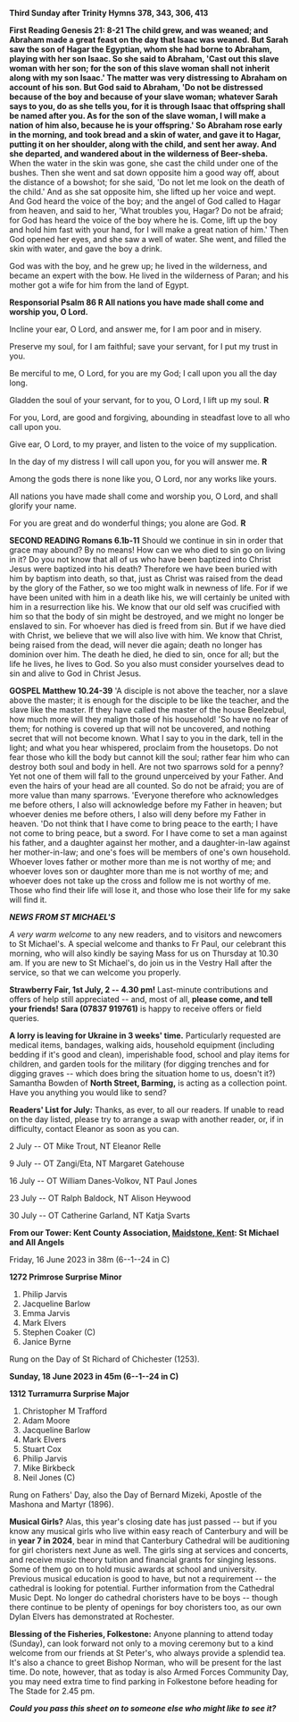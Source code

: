 **Third Sunday after Trinity Hymns 378, 343, 306, 413**

**First Reading Genesis 21: 8-21 The child grew, and was weaned; and
Abraham made a great feast on the day that Isaac was weaned. But Sarah
saw the son of Hagar the Egyptian, whom she had borne to Abraham,
playing with her son Isaac. So she said to Abraham, 'Cast out this slave
woman with her son; for the son of this slave woman shall not inherit
along with my son Isaac.' The matter was very distressing to Abraham on
account of his son. But God said to Abraham, 'Do not be distressed
because of the boy and because of your slave woman; whatever Sarah says
to you, do as she tells you, for it is through Isaac that offspring
shall be named after you. As for the son of the slave woman, I will make
a nation of him also, because he is your offspring.' So Abraham rose
early in the morning, and took bread and a skin of water, and gave it to
Hagar, putting it on her shoulder, along with the child, and sent her
away. And she departed, and wandered about in the wilderness of
Beer-sheba.** When the water in the skin was gone, she cast the child
under one of the bushes. Then she went and sat down opposite him a good
way off, about the distance of a bowshot; for she said, 'Do not let me
look on the death of the child.' And as she sat opposite him, she lifted
up her voice and wept. And God heard the voice of the boy; and the angel
of God called to Hagar from heaven, and said to her, 'What troubles you,
Hagar? Do not be afraid; for God has heard the voice of the boy where he
is. Come, lift up the boy and hold him fast with your hand, for I will
make a great nation of him.' Then God opened her eyes, and she saw a
well of water. She went, and filled the skin with water, and gave the
boy a drink.

God was with the boy, and he grew up; he lived in the wilderness, and
became an expert with the bow. He lived in the wilderness of Paran; and
his mother got a wife for him from the land of Egypt.

**Responsorial Psalm 86 R All nations you have made shall come and
worship you, O Lord.**

Incline your ear, O Lord, and answer me, for I am poor and in misery.

Preserve my soul, for I am faithful; save your servant, for I put my
trust in you.

Be merciful to me, O Lord, for you are my God; I call upon you all the
day long.

Gladden the soul of your servant, for to you, O Lord, I lift up my soul.
**R**

For you, Lord, are good and forgiving, abounding in steadfast love to
all who call upon you.

Give ear, O Lord, to my prayer, and listen to the voice of my
supplication.

In the day of my distress I will call upon you, for you will answer me.
**R**

Among the gods there is none like you, O Lord, nor any works like yours.

All nations you have made shall come and worship you, O Lord, and shall
glorify your name.

For you are great and do wonderful things; you alone are God. **R**

**SECOND READING Romans 6.1b-11** Should we continue in sin in order
that grace may abound? By no means! How can we who died to sin go on
living in it? Do you not know that all of us who have been baptized into
Christ Jesus were baptized into his death? Therefore we have been buried
with him by baptism into death, so that, just as Christ was raised from
the dead by the glory of the Father, so we too might walk in newness of
life. For if we have been united with him in a death like his, we will
certainly be united with him in a resurrection like his. We know that
our old self was crucified with him so that the body of sin might be
destroyed, and we might no longer be enslaved to sin. For whoever has
died is freed from sin. But if we have died with Christ, we believe that
we will also live with him. We know that Christ, being raised from the
dead, will never die again; death no longer has dominion over him. The
death he died, he died to sin, once for all; but the life he lives, he
lives to God. So you also must consider yourselves dead to sin and alive
to God in Christ Jesus.

**GOSPEL Matthew 10.24-39** 'A disciple is not above the teacher, nor a
slave above the master; it is enough for the disciple to be like the
teacher, and the slave like the master. If they have called the master
of the house Beelzebul, how much more will they malign those of his
household! 'So have no fear of them; for nothing is covered up that will
not be uncovered, and nothing secret that will not become known. What I
say to you in the dark, tell in the light; and what you hear whispered,
proclaim from the housetops. Do not fear those who kill the body but
cannot kill the soul; rather fear him who can destroy both soul and body
in hell. Are not two sparrows sold for a penny? Yet not one of them will
fall to the ground unperceived by your Father. And even the hairs of
your head are all counted. So do not be afraid; you are of more value
than many sparrows. 'Everyone therefore who acknowledges me before
others, I also will acknowledge before my Father in heaven; but whoever
denies me before others, I also will deny before my Father in heaven.
'Do not think that I have come to bring peace to the earth; I have not
come to bring peace, but a sword. For I have come to set a man against
his father, and a daughter against her mother, and a daughter-in-law
against her mother-in-law; and one's foes will be members of one's own
household. Whoever loves father or mother more than me is not worthy of
me; and whoever loves son or daughter more than me is not worthy of me;
and whoever does not take up the cross and follow me is not worthy of
me. Those who find their life will lose it, and those who lose their
life for my sake will find it.

***NEWS FROM ST MICHAEL\'S***

*A very warm welcome* to any new readers, and to visitors and newcomers
to St Michael\'s. A special welcome and thanks to Fr Paul, our celebrant
this morning, who will also kindly be saying Mass for us on Thursday at
10.30 am. If you are new to St Michael\'s, do join us in the Vestry Hall
after the service, so that we can welcome you properly.

**Strawberry Fair, 1st July, 2 -- 4.30 pm!** Last-minute contributions
and offers of help still appreciated -- and, most of all, **please come,
and tell your friends!** **Sara (07837 919761)** is happy to receive
offers or field queries.

**A lorry is leaving for Ukraine in 3 weeks\' time.** Particularly
requested are medical items, bandages, walking aids, household equipment
(including bedding if it\'s good and clean), imperishable food, school
and play items for children, and garden tools for the military (for
digging trenches and for digging graves -- which does bring the
situation home to us, doesn\'t it?) Samantha Bowden of **North Street,
Barming,** is acting as a collection point. Have you anything you would
like to send?

**Readers\' List for July:** Thanks, as ever, to all our readers. If
unable to read on the day listed, please try to arrange a swap with
another reader, or, if in difficulty, contact Eleanor as soon as you
can.

2 July -- OT Mike Trout, NT Eleanor Relle

9 July -- OT Zangi/Eta, NT Margaret Gatehouse

16 July -- OT William Danes-Volkov, NT Paul Jones

23 July -- OT Ralph Baldock, NT Alison Heywood

30 July -- OT Catherine Garland, NT Katja Svarts

**From our Tower: Kent County Association, [Maidstone,
Kent](https://dove.cccbr.org.uk/tower/12644#_blank): St Michael and All
Angels**

Friday, 16 June 2023 in 38m (6--1--24 in C)

**1272 Primrose Surprise Minor**

1. Philip Jarvis
2. Jacqueline Barlow
3. Emma Jarvis
4. Mark Elvers
5. Stephen Coaker (C)
6. Janice Byrne

Rung on the Day of St Richard of Chichester (1253).

**Sunday, 18 June 2023 in 45m (6--1--24 in C)**

**1312 Turramurra Surprise Major**

1. Christopher M Trafford
2. Adam Moore
3. Jacqueline Barlow
4. Mark Elvers
5. Stuart Cox
6. Philip Jarvis
7. Mike Birkbeck
8. Neil Jones (C)

Rung on Fathers\' Day, also the Day of Bernard Mizeki, Apostle of the
Mashona and Martyr (1896).

**Musical Girls?** Alas, this year\'s closing date has just passed --
but if you know any musical girls who live within easy reach of
Canterbury and will be in **year 7 in 2024**, bear in mind that
Canterbury Cathedral will be auditioning for girl choristers next June
as well. The girls sing at services and concerts, and receive music
theory tuition and financial grants for singing lessons. Some of them go
on to hold music awards at school and university. Previous musical
education is good to have, but not a requirement -- the cathedral is
looking for potential. Further information from the Cathedral Music
Dept. No longer do cathedral choristers have to be boys -- though there
continue to be plenty of openings for boy choristers too, as our own
Dylan Elvers has demonstrated at Rochester.

**Blessing of the Fisheries, Folkestone:** Anyone planning to attend
today (Sunday), can look forward not only to a moving ceremony but to a
kind welcome from our friends at St Peter\'s, who always provide a
splendid tea. It\'s also a chance to greet Bishop Norman, who will be
present for the last time. Do note, however, that as today is also Armed
Forces Community Day, you may need extra time to find parking in
Folkestone before heading for The Stade for 2.45 pm.

***Could you pass this sheet on to someone else who might like to see
it?***
